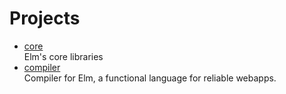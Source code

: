 # Projects

- [core](https://github.com/elm/core)
  <br/>Elm's core libraries
- [compiler](https://github.com/elm/compiler)
  <br/>Compiler for Elm, a functional language for reliable webapps.
